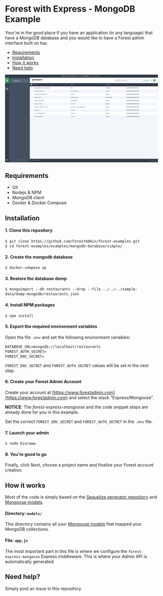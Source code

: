 # Forest with Express - MongoDB Example

Your're in the good place if you have an application (in any language) that have a MongoDB database and you would like to have a Forest admin interface built on top.

- [Requirements](#requirements)
- [Installation](#installation)
- [How it works](#how-it-works)
- [Need help](#need-help)

![Screenshot](screenshot.png?raw=true "Screenshot")

## Requirements
- Git
- Nodejs & NPM
- MongoDB client
- Docker & Docker Compose

## Installation

#### 1. Clone this repository
```
$ git clone https://github.com/ForestAdmin/forest-examples.git
$ cd forest-examples/examples/mongodb-database/simple/
```

#### 2. Create the mongodb database
```
$ docker-compose up
```

#### 3. Restore the database dump
```
$ mongoimport --db restaurants --drop --file ../../../sample-data/dump-mongodb/restaurants.json
```

#### 4. Install NPM packages

```
$ npm install
```

#### 5. Export the required environment variables
Open the file `.env` and set the following environment variables:

```
DATABASE_URL=mongodb://localhost/restaurants
FOREST_AUTH_SECRET=
FOREST_ENV_SECRET=
```

`FOREST_ENV_SECRET` and `FOREST_AUTH_SECRET` values will be set in the next step.

#### 6. Create your Forest Admin Account
Create your account at [https://www.forestadmin.com](https://www.forestadmin.com) and select the stack "Express/Mongoose".

**NOTICE**: The *forest-express-mongoose* and the code snippet steps are already done for you in this example.

Set the correct `FOREST_ENV_SECRET` and `FOREST_AUTH_SECRET` in the `.env` file.

#### 7. Launch your admin

```
$ node bin/www
```

#### 8. You're good to go

Finally, click *Next*, choose a project name and finalize your Forest account creation.

## How it works

Most of the code is simply based on the [Sequelize generator repository](https://github.com/expressjs/generator) and [Mongoose models](http://mongoosejs.com/).

#### Directory: `models/`

This directory contains all your [Mongoose models](http://mongoosejs.com) that mapped your MongoDB collections.

#### File: `app.js`

The most important part in this file is where we configure the `forest-express-mongoose` Express middleware. This is where your Admin API is automatically generated.

## Need help?

Simply post an issue in this repository.


